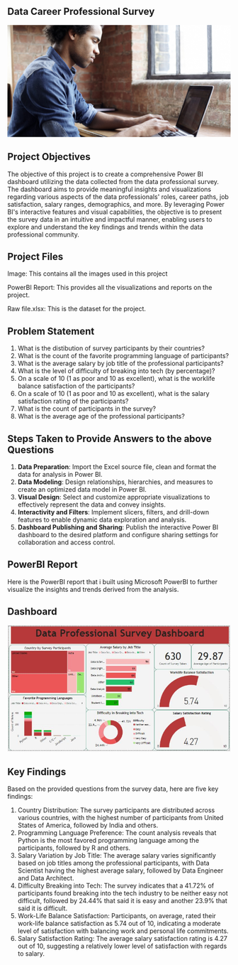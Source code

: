 ## **Data Career Professional Survey**

![](Image.jpg)

## **Project Objectives**
The objective of this project is to create a comprehensive Power BI dashboard utilizing the data collected from the data professional survey. The dashboard aims to provide meaningful insights and visualizations regarding various aspects of the data professionals' roles, career paths, job satisfaction, salary ranges, demographics, and more. By leveraging Power BI's interactive features and visual capabilities, the objective is to present the survey data in an intuitive and impactful manner, enabling users to explore and understand the key findings and trends within the data professional community.

## **Project Files**
Image: This contains all the images used in this project

PowerBI Report: This provides all the visualizations and reports on the project.

Raw file.xlsx: This is the dataset for the project.

## **Problem Statement**

1. What is the distibution of survey participants by their countries?
2. What is the count of the favorite programming language of participants?
3. What is the average salary by job title of the professional participants?
4. What is the level of difficulty of breaking into tech (by percentage)?
5. On a scale of 10 (1 as poor and 10 as excellent), what is the worklife balance satisfaction of the participants?
6. On a scale of 10 (1 as poor and 10 as excellent), what is the salary satisfaction rating of the participants?
7. What is the count of participants in the survey?
8. What is the average age of the professional participants?

## **Steps Taken to Provide Answers to the above Questions**

1. **Data Preparation**: Import the Excel source file, clean and format the data for analysis in Power BI.
2. **Data Modeling**: Design relationships, hierarchies, and measures to create an optimized data model in Power BI.
3. **Visual Design**: Select and customize appropriate visualizations to effectively represent the data and convey insights.
4. **Interactivity and Filters**: Implement slicers, filters, and drill-down features to enable dynamic data exploration and analysis.
5. **Dashboard Publishing and Sharing**: Publish the interactive Power BI dashboard to the desired platform and configure sharing settings for collaboration and access control.

## **PowerBI Report**
Here is the PowerBI report that i built using Microsoft PowerBI to further visualize the insights and trends derived from the analysis.

## **Dashboard**
![Dashboard](Report.JPG)


## **Key Findings**

Based on the provided questions from the survey data, here are five key findings:

1. Country Distribution: The survey participants are distributed across various countries, with the highest number of participants from United States of America, followed by India and others.
2. Programming Language Preference: The count analysis reveals that Python is the most favored programming language among the participants, followed by R and others.
3. Salary Variation by Job Title: The average salary varies significantly based on job titles among the professional participants, with Data Scientist having the highest average salary, followed by Data Engineer and Data Architect.
4. Difficulty Breaking into Tech: The survey indicates that a 41.72% of participants found breaking into the tech industry to be neither easy not difficult, followed by 24.44% that said it is easy and another 23.9% that said it is difficult.
5. Work-Life Balance Satisfaction: Participants, on average, rated their work-life balance satisfaction as 5.74 out of 10, indicating a moderate level of satisfaction with balancing work and personal life commitments.
6. Salary Satisfaction Rating: The average salary satisfaction rating is 4.27 out of 10, suggesting a relatively lower level of satisfaction with regards to salary.


